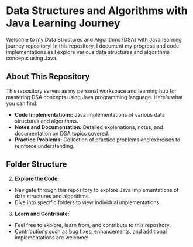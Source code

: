 # Data Structures and Algorithms with Java Learning Journey

Welcome to my Data Structures and Algorithms (DSA) with Java learning journey repository! In this repository, I document my progress and code implementations as I explore various data structures and algorithms concepts using Java.

## About This Repository

This repository serves as my personal workspace and learning hub for mastering DSA concepts using Java programming language. Here's what you can find:

- **Code Implementations:** Java implementations of various data structures and algorithms.
- **Notes and Documentation:** Detailed explanations, notes, and documentation on DSA topics covered.
- **Practice Problems:** Collection of practice problems and exercises to reinforce understanding.

## Folder Structure


2. **Explore the Code:**
- Navigate through this repository to explore Java implementations of data structures and algorithms.
- Dive into specific folders to view individual implementations.

3. **Learn and Contribute:**
- Feel free to explore, learn from, and contribute to this repository.
- Contributions such as bug fixes, enhancements, and additional implementations are welcome!
